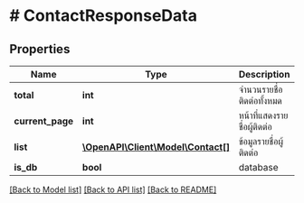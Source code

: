 # # ContactResponseData

## Properties

Name | Type | Description | Notes
------------ | ------------- | ------------- | -------------
**total** | **int** | จำนวนรายชื่อติดต่อทั้งหมด | [optional] 
**current_page** | **int** | หน้าที่แสดงรายชื่อผู้ติดต่อ | [optional] 
**list** | [**\OpenAPI\Client\Model\Contact[]**](Contact.md) | ข้อมูลรายชื่อผู้ติดต่อ | [optional] 
**is_db** | **bool** | database | [optional] 

[[Back to Model list]](../../README.md#documentation-for-models) [[Back to API list]](../../README.md#documentation-for-api-endpoints) [[Back to README]](../../README.md)


